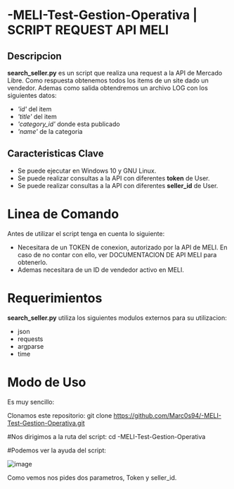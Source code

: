 # -MELI-Test-Gestion-Operativa | SCRIPT REQUEST API MELI
## Descripcion 
**search_seller.py** es un script que realiza una request a la API de Mercado Libre. Como respuesta obtenemos todos los items de un site 
dado un vendedor. Ademas como salida obtendremos un archivo LOG con los siguientes datos:

 * *'id'* del item
 * *'title'* del item
 * *'category_id'* donde esta publicado
 * *'name'* de la categoria
 
## Caracteristicas Clave
  
  * Se puede ejecutar en Windows 10 y GNU Linux.
  * Se puede realizar consultas a la API con diferentes **token** de User.
  * Se puede realizar consultas a la API con diferentes **seller_id** de User.
    
 # Linea de Comando
 
 Antes de utilizar el script tenga en cuenta lo siguiente:
 
 * Necesitara de un TOKEN de conexion, autorizado por la API de MELI. En caso de no contar con ello, ver DOCUMENTACION DE API MELI para obtenerlo.
 * Ademas necesitara de un ID de vendedor activo en MELI.
  
# Requerimientos
**search_seller.py** utiliza los siguientes modulos externos para su utilizacion:


 * json
 * requests
 * argparse
 * time

# Modo de Uso
  Es muy sencillo:
  
  Clonamos este repositorio:
  git clone https://github.com/Marc0s94/-MELI-Test-Gestion-Operativa.git
  
  #Nos dirigimos a la ruta del script:
  cd -MELI-Test-Gestion-Operativa
  
  #Podemos ver la ayuda del script:
  
  ![image](https://user-images.githubusercontent.com/25506305/116181992-f6084b80-a6f1-11eb-8b0b-6974abcb9e37.png)
  
  Como vemos nos pides dos parametros, Token y seller_id.

 
